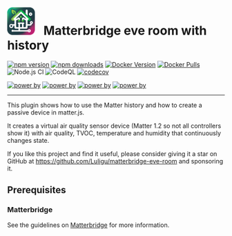 # <img src="matterbridge.svg" alt="Matterbridge Logo" width="64px" height="64px">&nbsp;&nbsp;&nbsp;Matterbridge eve room with history

[![npm version](https://img.shields.io/npm/v/matterbridge-eve-room.svg)](https://www.npmjs.com/package/matterbridge-eve-room)
[![npm downloads](https://img.shields.io/npm/dt/matterbridge-eve-room.svg)](https://www.npmjs.com/package/matterbridge-eve-room)
[![Docker Version](https://img.shields.io/docker/v/luligu/matterbridge?label=docker%20version&sort=semver)](https://hub.docker.com/r/luligu/matterbridge)
[![Docker Pulls](https://img.shields.io/docker/pulls/luligu/matterbridge.svg)](https://hub.docker.com/r/luligu/matterbridge)
![Node.js CI](https://github.com/Luligu/matterbridge-eve-room/actions/workflows/build-matterbridge-plugin.yml/badge.svg)
![CodeQL](https://github.com/Luligu/matterbridge-eve-room/actions/workflows/codeql.yml/badge.svg)
[![codecov](https://codecov.io/gh/Luligu/matterbridge-eve-room/branch/main/graph/badge.svg)](https://codecov.io/gh/Luligu/mmatterbridge-eve-room)

[![power by](https://img.shields.io/badge/powered%20by-matterbridge-blue)](https://www.npmjs.com/package/matterbridge)
[![power by](https://img.shields.io/badge/powered%20by-matter--history-blue)](https://www.npmjs.com/package/matter-history)
[![power by](https://img.shields.io/badge/powered%20by-node--ansi--logger-blue)](https://www.npmjs.com/package/node-ansi-logger)
[![power by](https://img.shields.io/badge/powered%20by-node--persist--manager-blue)](https://www.npmjs.com/package/node-persist-manager)

---

This plugin shows how to use the Matter history and how to create a passive device in matter.js.

It creates a virtual air quality sensor device (Matter 1.2 so not all controllers show it) with air quality, TVOC, temperature and humidity that continuously changes state.

If you like this project and find it useful, please consider giving it a star on GitHub at https://github.com/Luligu/matterbridge-eve-room and sponsoring it.

## Prerequisites

### Matterbridge

See the guidelines on [Matterbridge](https://github.com/Luligu/matterbridge/blob/main/README.md) for more information.
